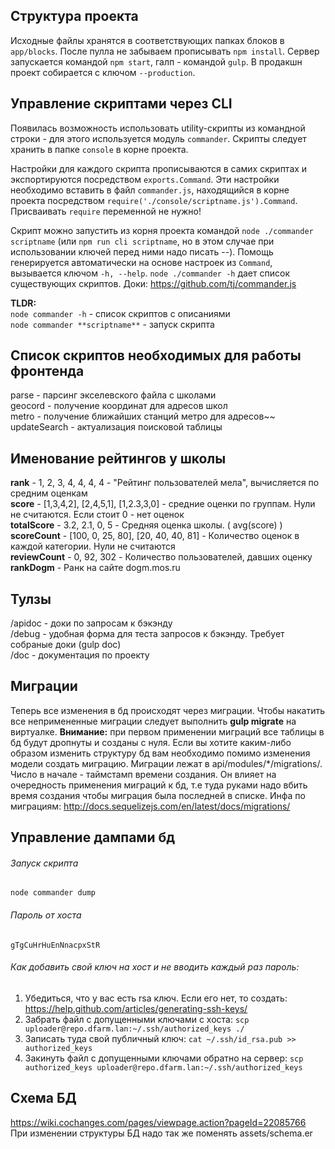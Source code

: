 ## Структура проекта ##
Исходные файлы хранятся в соответствующих папках блоков в `app/blocks`.
После пулла не забываем прописывать `npm install`. Сервер запускается командой `npm start`,
галп - командой `gulp`.
В продакшн проект собирается с ключом `--production`.

## Управление скриптами через CLI ##
Появилась возможность использовать utility-скрипты из командной строки - для
этого используется модуль `commander`. Скрипты следует хранить в папке `console`
в корне проекта.

Настройки для каждого скрипта прописываются в самих скриптах и экспортируются
посредством `exports.Command`. Эти настройки необходимо вставить в файл `commander.js`,
находящийся в корне проекта посредством `require('./console/scriptname.js').Command`.
Присваивать `require` переменной не нужно!

Скрипт можно запустить из корня проекта командой `node ./commander scriptname`
(или `npm run cli scriptname`, но в этом случае при использовании ключей перед ними надо писать --).
Помощь генерируется автоматически на основе настроек из `Command`, вызывается ключом `-h, --help`.
`node ./commander -h` дает список существующих скриптов.
Доки: https://github.com/tj/commander.js

**TLDR:**  
`node commander -h` - список скриптов c описаниями  
`node commander **scriptname**` - запуск скрипта  


## Список скриптов необходимых для работы фронтенда ##
parse - парсинг экселевского файла с школами  
geocord - получение координат для адресов школ  
metro - получение ближайших станций метро для адресов~~  
updateSearch - актуализация поисковой таблицы  

## Именование рейтингов у школы ##
**rank** - 1, 2, 3, 4, 4, 4, 4 - "Рейтинг пользователей мела", вычисляется по средним оценкам  
**score** - [1,3,4,2], [2,4,5,1], [1,2.3,3,0] - средние оценки по группам. Нули не считаются. Если стоит 0 - нет оценок  
**totalScore** - 3.2, 2.1, 0, 5 - Средняя оценка школы. ( avg(score) )  
**scoreCount** - [100, 0, 25, 80], [20, 40, 40, 81] - Количество оценок в каждой категории. Нули не считаются  
**reviewCount** - 0, 92, 302 - Количество пользователей, давших оценку  
**rankDogm** - Ранк на сайте dogm.mos.ru  

## Тулзы ##
/apidoc - доки по запросам к бэкэнду  
/debug - удобная форма для теста запросов к бэкэнду. Требует собраные доки (gulp doc)  
/doc - документация по проекту  
 
## Миграции ##
Теперь все изменения в бд происходят через миграции. Чтобы накатить все 
непримененные миграции следует выполнить **gulp migrate** на виртуалке. 
**Внимание:** при первом применении миграций все таблицы в бд будут дропнуты
 и созданы с нуля.
 Если вы хотите каким-либо образом изменить структуру бд вам необходимо помимо изменения модели создать миграцию.
 Миграции лежат в api/modules/\*/migrations/. Число в начале - таймстамп времени создания. 
 Он влияет на очередность применения миграций к бд, т.е туда руками надо вбить время создания чтобы миграция была последней в списке.
  Инфа по миграциям: http://docs.sequelizejs.com/en/latest/docs/migrations/

## Управление дампами бд ##
###### Запуск скрипта #####
`node commander dump`
###### Пароль от хоста ######
    gTgCuHrHuEnNnacpxStR
###### Как добавить свой ключ на хост и не вводить каждый раз пароль: ######
1) Убедиться, что у вас есть rsa ключ. Если его нет, то создать: https://help.github.com/articles/generating-ssh-keys/  
2) Забрать файл с допущенными ключами с хоста: 
`scp uploader@repo.dfarm.lan:~/.ssh/authorized_keys ./`   
3) Записать туда свой публичный ключ: `cat ~/.ssh/id_rsa.pub >> authorized_keys`  
4) Закинуть файл с допущенными ключами обратно на сервер: `scp authorized_keys uploader@repo.dfarm.lan:~/.ssh/authorized_keys`  


## Cхема БД ##
https://wiki.cochanges.com/pages/viewpage.action?pageId=22085766  
При изменении структуры БД надо так же поменять assets/schema.er  
